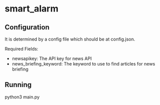 # smart_alarm

## Configuration
It is determined by a config file which should be at config.json.

Required Fields:
- newsapikey: The API key for news API
- news_briefing_keyword: The keyword to use to find articles for news briefing

## Running
python3 main.py
